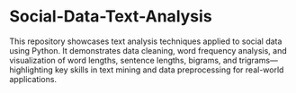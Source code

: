 # Social-Data-Text-Analysis
This repository showcases text analysis techniques applied to social data using Python. It demonstrates data cleaning, word frequency analysis, and visualization of word lengths, sentence lengths, bigrams, and trigrams—highlighting key skills in text mining and data preprocessing for real-world applications.
